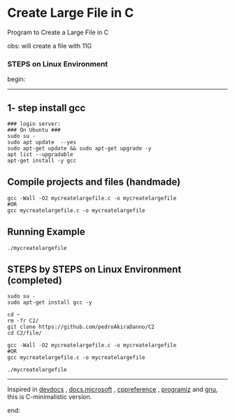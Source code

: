 # Create Large File in C

Program to Create a Large File in C

obs: 
will create a file with 11G




### STEPS on Linux Environment 


begin:


---



## 1- step install gcc
	### login server: 
	### On Ubuntu ### 
	sudo su - 
	sudo apt update  --yes
	sudo apt-get update && sudo apt-get upgrade -y
	apt list --upgradable
    apt-get install -y gcc






## Compile projects and files (handmade)
	gcc -Wall -O2 mycreatelargefile.c -o mycreatelargefile
	#OR
	gcc mycreatelargefile.c -o mycreatelargefile    	




## Running Example
	./mycreatelargefile   




## STEPS by STEPS on Linux Environment (completed)
    sudo su - 
    sudo apt-get install gcc -y

    cd ~
    rm -fr C2/
    git clone https://github.com/pedroAkiraDanno/C2
    cd C2/file/

	gcc -Wall -O2 mycreatelargefile.c -o mycreatelargefile
	#OR
	gcc mycreatelargefile.c -o mycreatelargefile    

	./mycreatelargefile   





---
Inspired in [devdocs](https://devdocs.io/c/) , [docs.microsoft](https://docs.microsoft.com/en-us/cpp/c-language/?view=msvc-170) , [cppreference](https://en.cppreference.com/w/c/language) , [programiz](https://www.programiz.com/c-programming) and [gnu](https://www.gnu.org/software/gnu-c-manual/gnu-c-manual.html), this is C-minimalistic version.




end:
